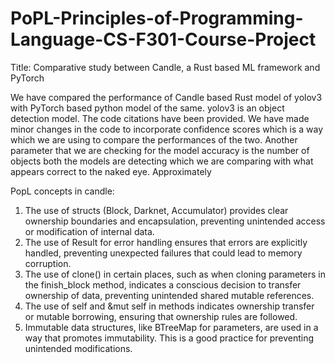 # PoPL-Principles-of-Programming-Language-CS-F301-Course-Project
Title: Comparative study between Candle, a Rust based ML framework and PyTorch

We have compared the performance of Candle based Rust model of yolov3 with PyTorch based python model of the same.
yolov3 is an object detection model. The code citations have been provided. We have made minor changes in the code to incorporate confidence scores which is a way which we are using to compare the performances of the two.
Another parameter that we are checking for the model accuracy is the number of objects both the models are detecting which we are comparing with what appears correct to the naked eye.
Approximately 







PopL concepts in candle:
1. The use of structs (Block, Darknet, Accumulator) provides clear ownership boundaries and encapsulation, preventing unintended access or modification of internal data.
2. The use of Result for error handling ensures that errors are explicitly handled, preventing unexpected failures that could lead to memory corruption.
3. The use of clone() in certain places, such as when cloning parameters in the finish_block method, indicates a conscious decision to transfer ownership of data, preventing unintended shared mutable references.
4. The use of self and &mut self in methods indicates ownership transfer or mutable borrowing, ensuring that ownership rules are followed.
5. Immutable data structures, like BTreeMap for parameters, are used in a way that promotes immutability. This is a good practice for preventing unintended modifications.

